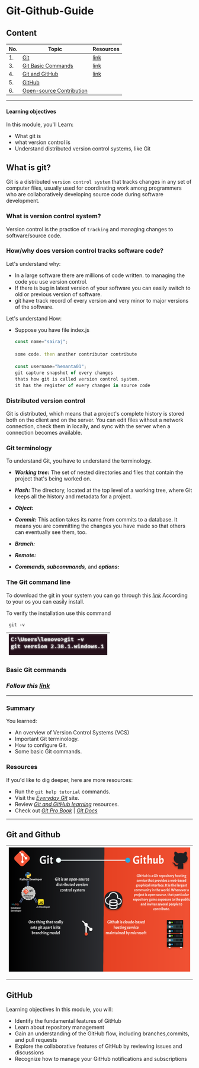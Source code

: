 # Git-Github-Guide
## Content
|No.| Topic| Resources|
|---|---|---|
|1.|[Git](#what-is-git) |[link](/src/git-cheat-sheet-education.pdf)|
|3.|[Git Basic Commands](/src/gitcommands.md)|[link](/src/gitcommands.md)|
|4.|[Git and GitHub](#git-and-github)|[link](src/diffgitgithub.svg)|
|5.|[GitHub](#github)|
|6.|[Open-source Contribution ](#what-is-version-control-system)|

---

#### Learning objectives
  In this module, you'll Learn:
- What git is
- what version control is
- Understand distributed version control systems, like Git

## What is git?

Git is a distributed `version control system` that tracks changes in any set of computer files, usually used for coordinating work among programmers who are collaboratively developing source code during software development.

### What is version control system?

Version control is the practice of `tracking` and managing changes to software/source code.

### How/why does version control tracks software code?

Let's understand why:

- In a large software there are millions of code written. to managing the code you use version control.
- If there is bug in latest version of your software you can easily switch to old or previous version of software.
- git have track record of every version and very minor to major versions of the software.

Let's understand How:

- Suppose you have file index.js

  ```javascript
  const name="sairaj";

  some code. then another contributor contribute

  const username="hemanta01";
  git capture snapshot of every changes
  thats how git is called version control system.
  it has the register of every changes in source code
  ```
### Distributed version control
Git is distributed, which means that a project's complete history is stored both on the client and on the server. You can edit files without a network connection, check them in locally, and sync with the server when a connection becomes available.

### Git terminology
To understand Git, you have to understand the terminology.
- ***Working tree:*** The set of nested directories and files that contain the project that's being worked on.
- ***Hash:*** The directory, located at the top level of a working tree, where Git keeps all the history and metadata for a project.
- ***Object:***
- ***Commit:*** This action takes its name from commits to a database. It means you are committing the changes you have made so that others can eventually see them, too.


- ***Branch:***
- ***Remote:***
- ***Commands, subcommands,*** and ***options:***

### The Git command line
To download the git in your system you can go through this *[link](https://git-scm.com/downloads)* According to your os you can easily install.

To verify the installation use this command
```
 git -v
```
|![git -v](src/gitv.png)|
|---|

### Basic Git commands
### *Follow this [**link**](src/gitcommands.md)*

---
### Summary
 You learned:
- An overview of Version Control Systems (VCS)
- Important Git terminology.
- How to configure Git.
- Some basic Git commands.

### Resources
If you'd like to dig deeper, here are more resources:

- Run the `git help tutorial` commands.
- Visit the [*Everyday Git*](https://git-scm.com/docs/everyday) site.
- Review [*Git and GitHub learning*](https://docs.github.com/en/get-started/quickstart/git-and-github-learning-resources) resources.
- Check out [*Git Pro Book*](https://git-scm.com/book/en/v2) | [*Git Docs*](https://git-scm.com/doc)
---

## Git and Github
|![git](src/diffgitgithub.svg)|
|---|

---
## GitHub
Learning objectives
In this module, you will:

- Identify the fundamental features of GitHub
- Learn about repository management
- Gain an understanding of the GitHub flow, including branches,commits, and pull requests
- Explore the collaborative features of GitHub by reviewing issues and discussions
- Recognize how to manage your GitHub notifications and subscriptions